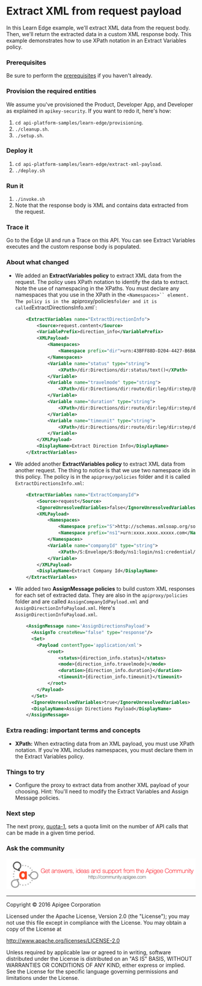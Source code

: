 # Extract XML from request payload

In this Learn Edge example, we'll extract XML data from the request body. Then, we'll return the extracted data in a custom XML response body. This example demonstrates how to use XPath notation in an Extract Variables policy.

### Prerequisites

Be sure to perform the [prerequisites](https://github.com/apigee/api-platform-samples/tree/master/learn-edge#prerequisites) if you haven't already. 

### Provision the required entities

We assume you've provisioned the Product, Developer App, and Developer as explained in `apikey-security`. If you want to redo it, here's how:

1. `cd api-platform-samples/learn-edge/provisioning`.
2. `./cleanup.sh`.
3. `./setup.sh`.

### Deploy it

1. `cd api-platform-samples/learn-edge/extract-xml-payload`.
2. `./deploy.sh`

### Run it

1. `./invoke.sh`
4. Note that the response body is XML and contains data extracted from the request.

### Trace it

Go to the Edge UI and run a Trace on this API. You can see Extract Variables executes and the custom response body is populated. 

### About what changed

* We added an **ExtractVariables policy** to extract XML data from the request. The policy uses XPath notation to identify the data to extract. Note the use of namespacing in the XPaths. You must declare any namespaces that you use in the XPath in the `<Namespaces>`` element. The policy is in the `apiproxy/policies` folder and it is called `ExtractDirectionsInfo.xml`:

    ```xml
        <ExtractVariables name="ExtractDirectionInfo">
            <Source>request.content</Source>
            <VariablePrefix>direction_info</VariablePrefix>
            <XMLPayload>
                <Namespaces>
                    <Namespace prefix="dir">urn:43BFF88D-D204-4427-B6BA-140AF393142F</Namespace>
                </Namespaces>
                <Variable name="status" type="string">
                    <XPath>/dir:Directions/dir:status/text()</XPath>
                </Variable>
                <Variable name="travelmode" type="string">
                    <XPath>/dir:Directions/dir:route/dir:leg/dir:step/@mode</XPath>
                </Variable>
                <Variable name="duration" type="string">
                    <XPath>/dir:Directions/dir:route/dir:leg/dir:step/dir:duration/dir:value/text()</XPath>
                </Variable>
                <Variable name="timeunit" type="string">
                    <XPath>/dir:Directions/dir:route/dir:leg/dir:step/dir:duration/dir:text/text()</XPath>
                </Variable>
            </XMLPayload>
            <DisplayName>Extract Direction Info</DisplayName>
        </ExtractVariables>
    ```

* We added another **ExtractVariables policy** to extract XML data from another request. The thing to notice is that we use two namespace ids in this policy. The policy is in the `apiproxy/policies` folder and it is called `ExtractDirectionsInfo.xml`:

    ```xml
        <ExtractVariables name="ExtractCompanyId">
            <Source>request</Source>
            <IgnoreUnresolvedVariables>false</IgnoreUnresolvedVariables>
            <XMLPayload>
                <Namespaces>
                    <Namespace prefix="S">http://schemas.xmlsoap.org/soap/envelope/</Namespace>
                    <Namespace prefix="ns1">urn:xxxx.xxxx.xxxxx.com</Namespace>
                </Namespaces>
                <Variable name="companyId" type="string">
                    <XPath>/S:Envelope/S:Body/ns1:login/ns1:credential/ns1:companyId/text()</XPath>
                </Variable>
            </XMLPayload>
            <DisplayName>Extract Company Id</DisplayName>
        </ExtractVariables>
    ```


* We added two **AssignMessage policies** to build custom XML responses for each set of extracted data. They are also in the `apiproxy/policies` folder and are called `AssignCompanyIdPayload.xml` and `AssignDirectionInfoPayload.xml`. Here's `AssignDirectionInfoPayload.xml`. 

    ```xml
        <AssignMessage name='AssignDirectionsPayload'>
          <AssignTo createNew="false" type="response"/>
          <Set>
            <Payload contentType='application/xml'>
                <root>
                    <status>{direction_info.status}</status>
                    <mode>{direction_info.travelmode}</mode>
                    <duration>{direction_info.duration}</duration>
                    <timeunit>{direction_info.timeunit}</timeunit>
                </root>
            </Payload>
          </Set>
          <IgnoreUnresolvedVariables>true</IgnoreUnresolvedVariables>
          <DisplayName>Assign Directions Payload</DisplayName>
        </AssignMessage>
    ```


### Extra reading: important terms and concepts

* **XPath:** When extracting data from an XML payload, you must use XPath notation. If you're XML includes namespaces, you must declare them in the Extract Variables policy. 

### Things to try

* Configure the proxy to extract data from another XML payload of your choosing. Hint: You'll need to modify the Extract Variables and Assign Message policies. 

### Next step

The next proxy, [quota-1](../quota-1/README.md), sets a quota limit on the number of API calls that can be made in a given time period.


### Ask the community

[![alt text](../../images/apigee-community.png "Apigee Community is a great place to ask questions and find answers about developing API proxies. ")](https://community.apigee.com?via=github)

---

Copyright © 2016 Apigee Corporation

Licensed under the Apache License, Version 2.0 (the "License"); you may not use
this file except in compliance with the License. You may obtain a copy
of the License at

http://www.apache.org/licenses/LICENSE-2.0

Unless required by applicable law or agreed to in writing, software
distributed under the License is distributed on an "AS IS" BASIS,
WITHOUT WARRANTIES OR CONDITIONS OF ANY KIND, either express or implied.
See the License for the specific language governing permissions and
limitations under the License.
